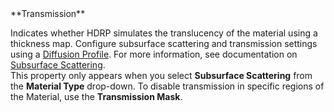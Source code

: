 <tr>
<td>**Transmission**</td>
<td>

Indicates whether HDRP simulates the translucency of the material using a thickness map. Configure subsurface scattering and transmission settings using a [Diffusion Profile](../../../diffusion-profile-reference.md). For more information, see documentation on [Subsurface Scattering](../../../skin-and-diffusive-surfaces-subsurface-scattering.md).<br />This property only appears when you select **Subsurface Scattering** from the **Material Type** drop-down.
To disable transmission in specific regions of the Material, use the **Transmission Mask**.</td>

</td>
</tr>
